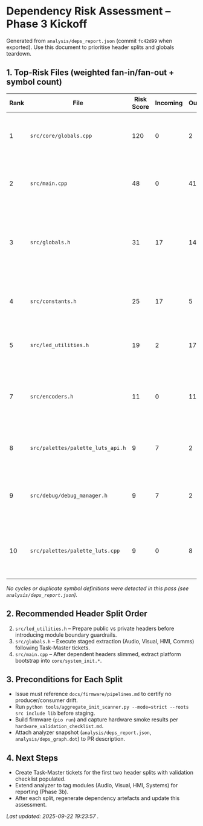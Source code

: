 # Dependency Risk Assessment – Phase 3 Kickoff
Generated from `analysis/deps_report.json` (commit `fc42d99` when exported). Use this document to prioritise header splits and globals teardown.

## 1. Top-Risk Files (weighted fan-in/fan-out + symbol count)

| Rank | File | Risk Score | Incoming | Outgoing | Symbols | Notes |
|------|------|------------|----------|----------|---------|-------|
| 1 | `src/core/globals.cpp` | 120 | 0 | 2 | 118 | Dense global definitions; highest churn risk. Requires staged extraction plan. |
| 2 | `src/main.cpp` | 48 | 0 | 41 | 7 | Central include hub. Split orchestration from hardware init to reduce coupling. |
| 3 | `src/globals.h` | 31 | 17 | 14 | 0 | Primary dependency hotspot; 17 compilation units depend on it. Candidate for staged interface splits. |
| 4 | `src/constants.h` | 25 | 17 | 5 | 3 | Consumed by nearly every translation unit; verification required after each change. |
| 5 | `src/led_utilities.h` | 19 | 2 | 17 | 0 | High fan-out; should expose slimmer public surface for LED helpers. |
| 7 | `src/encoders.h` | 11 | 0 | 11 | 0 | Controls HMI state machine; dependency pruning needed before additional hardware support. |
| 8 | `src/palettes/palette_luts_api.h` | 9 | 7 | 2 | 0 | Shared palette metadata; ensure API contract before modularization. |
| 9 | `src/debug/debug_manager.h` | 9 | 7 | 2 | 0 | Debug instrumentation crosscuts modules; isolate via forward declarations. |
| 10 | `src/palettes/palette_luts.cpp` | 9 | 0 | 8 | 1 | Heavy include stack due to palette tables. Consider generated data to reduce rebuild cost. |

_No cycles or duplicate symbol definitions were detected in this pass (see `analysis/deps_report.json`)._

## 2. Recommended Header Split Order
2. `src/led_utilities.h` – Prepare public vs private headers before introducing module boundary guardrails.
3. `src/globals.h` – Execute staged extraction (Audio, Visual, HMI, Comms) following Task-Master tickets.
4. `src/main.cpp` – After dependent headers slimmed, extract platform bootstrap into `core/system_init.*`.

## 3. Preconditions for Each Split
- Issue must reference `docs/firmware/pipelines.md` to certify no producer/consumer drift.
- Run `python tools/aggregate_init_scanner.py --mode=strict --roots src include lib` before staging.
- Build firmware (`pio run`) and capture hardware smoke results per `hardware_validation_checklist.md`.
- Attach analyzer snapshot (`analysis/deps_report.json`, `analysis/deps_graph.dot`) to PR description.

## 4. Next Steps
- Create Task-Master tickets for the first two header splits with validation checklist populated.
- Extend analyzer to tag modules (Audio, Visual, HMI, Systems) for reporting (Phase 3b).
- After each split, regenerate dependency artefacts and update this assessment.

_Last updated: 2025-09-22 19:23:57 ._

